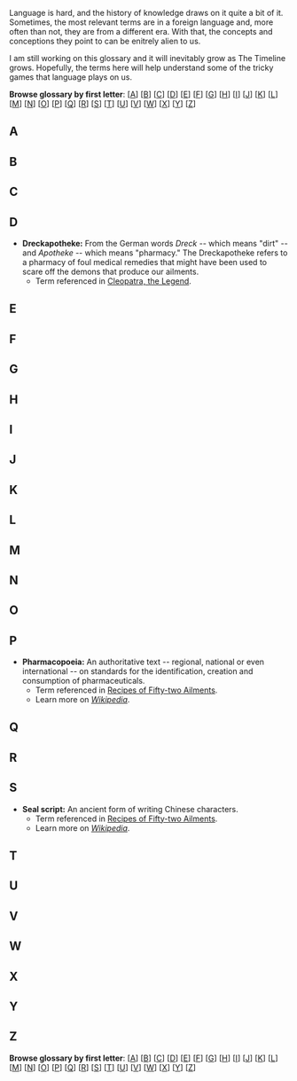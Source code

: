 Language is hard, and the history of knowledge draws on it quite a bit of it. Sometimes, the most relevant terms are in a foreign language and, more often than not, they are from a different era. With that, the concepts and conceptions they point to can be enitrely alien to us.

I am still working on this glossary and it will inevitably grow as The Timeline grows. Hopefully, the terms here will help understand some of the tricky games that language plays on us.

**Browse glossary by first letter**:
[[A](https://github.com/Ismael-KG/A-History-of-Research-Ethics/blob/fdd8a83f378b998c2c2e070ca4693ee6998b6ce6/A%20Glossary.md/#A)]
[[B](https://github.com/Ismael-KG/A-History-of-Research-Ethics/blob/fdd8a83f378b998c2c2e070ca4693ee6998b6ce6/A%20Glossary.md/#B)]
[[C](https://github.com/Ismael-KG/A-History-of-Research-Ethics/blob/fdd8a83f378b998c2c2e070ca4693ee6998b6ce6/A%20Glossary.md/#C)]
[[D](https://github.com/Ismael-KG/A-History-of-Research-Ethics/blob/fdd8a83f378b998c2c2e070ca4693ee6998b6ce6/A%20Glossary.md/#D)]
[[E](https://github.com/Ismael-KG/A-History-of-Research-Ethics/blob/fdd8a83f378b998c2c2e070ca4693ee6998b6ce6/A%20Glossary.md/#E)]
[[F](https://github.com/Ismael-KG/A-History-of-Research-Ethics/blob/fdd8a83f378b998c2c2e070ca4693ee6998b6ce6/A%20Glossary.md/#F)]
[[G](https://github.com/Ismael-KG/A-History-of-Research-Ethics/blob/fdd8a83f378b998c2c2e070ca4693ee6998b6ce6/A%20Glossary.md/#G)]
[[H](https://github.com/Ismael-KG/A-History-of-Research-Ethics/blob/fdd8a83f378b998c2c2e070ca4693ee6998b6ce6/A%20Glossary.md/#H)]
[[I](https://github.com/Ismael-KG/A-History-of-Research-Ethics/blob/fdd8a83f378b998c2c2e070ca4693ee6998b6ce6/A%20Glossary.md/#I)]
[[J](https://github.com/Ismael-KG/A-History-of-Research-Ethics/blob/fdd8a83f378b998c2c2e070ca4693ee6998b6ce6/A%20Glossary.md/#J)]
[[K](https://github.com/Ismael-KG/A-History-of-Research-Ethics/blob/fdd8a83f378b998c2c2e070ca4693ee6998b6ce6/A%20Glossary.md/#K)]
[[L](https://github.com/Ismael-KG/A-History-of-Research-Ethics/blob/fdd8a83f378b998c2c2e070ca4693ee6998b6ce6/A%20Glossary.md/#L)]
[[M](https://github.com/Ismael-KG/A-History-of-Research-Ethics/blob/fdd8a83f378b998c2c2e070ca4693ee6998b6ce6/A%20Glossary.md/#M)]
[[N](https://github.com/Ismael-KG/A-History-of-Research-Ethics/blob/fdd8a83f378b998c2c2e070ca4693ee6998b6ce6/A%20Glossary.md/#N)]
[[O](https://github.com/Ismael-KG/A-History-of-Research-Ethics/blob/fdd8a83f378b998c2c2e070ca4693ee6998b6ce6/A%20Glossary.md/#O)]
[[P](https://github.com/Ismael-KG/A-History-of-Research-Ethics/blob/fdd8a83f378b998c2c2e070ca4693ee6998b6ce6/A%20Glossary.md/#P)]
[[Q](https://github.com/Ismael-KG/A-History-of-Research-Ethics/blob/fdd8a83f378b998c2c2e070ca4693ee6998b6ce6/A%20Glossary.md/#Q)]
[[R](https://github.com/Ismael-KG/A-History-of-Research-Ethics/blob/fdd8a83f378b998c2c2e070ca4693ee6998b6ce6/A%20Glossary.md/#R)]
[[S](https://github.com/Ismael-KG/A-History-of-Research-Ethics/blob/fdd8a83f378b998c2c2e070ca4693ee6998b6ce6/A%20Glossary.md/#S)]
[[T](https://github.com/Ismael-KG/A-History-of-Research-Ethics/blob/fdd8a83f378b998c2c2e070ca4693ee6998b6ce6/A%20Glossary.md/#T)]
[[U](https://github.com/Ismael-KG/A-History-of-Research-Ethics/blob/fdd8a83f378b998c2c2e070ca4693ee6998b6ce6/A%20Glossary.md/#U)]
[[V](https://github.com/Ismael-KG/A-History-of-Research-Ethics/blob/fdd8a83f378b998c2c2e070ca4693ee6998b6ce6/A%20Glossary.md/#V)]
[[W](https://github.com/Ismael-KG/A-History-of-Research-Ethics/blob/fdd8a83f378b998c2c2e070ca4693ee6998b6ce6/A%20Glossary.md/#W)]
[[X](https://github.com/Ismael-KG/A-History-of-Research-Ethics/blob/fdd8a83f378b998c2c2e070ca4693ee6998b6ce6/A%20Glossary.md/#X)]
[[Y](https://github.com/Ismael-KG/A-History-of-Research-Ethics/blob/fdd8a83f378b998c2c2e070ca4693ee6998b6ce6/A%20Glossary.md/#Y)]
[[Z](https://github.com/Ismael-KG/A-History-of-Research-Ethics/blob/fdd8a83f378b998c2c2e070ca4693ee6998b6ce6/A%20Glossary.md/#Z)]

## A

## B

## C

## D
* **Dreckapotheke:** From the German words *Dreck* -- which means "dirt" -- and *Apotheke* -- which means "pharmacy." The Dreckapotheke refers to a pharmacy of foul medical remedies that might have been used to scare off the demons that produce our ailments.
  * Term referenced in [Cleopatra, the Legend](https://github.com/Ismael-KG/A-History-of-Research-Ethics/blob/99c0e3f138f844a1201c8214bef2cd7f0f208364/Stories/Cleopatra,%20the%20Legend.md).

## E

## F

## G

## H

## I

## J

## K

## L

## M

## N

## O

## P
* **Pharmacopoeia:** An authoritative text -- regional, national or even international -- on standards for the identification, creation and consumption of pharmaceuticals.
  * Term referenced in [Recipes of Fifty-two Ailments]().
  * Learn more on *[Wikipedia](https://en.wikipedia.org/wiki/Pharmacopoeia)*.
 
## Q

## R

## S
* **Seal script:** An ancient form of writing Chinese characters. 
  * Term referenced in [Recipes of Fifty-two Ailments]().
  * Learn more on *[Wikipedia](https://en.wikipedia.org/wiki/Seal_script)*.

## T

## U

## V

## W

## X

## Y

## Z

**Browse glossary by first letter**:
[[A](https://github.com/Ismael-KG/A-History-of-Research-Ethics/blob/fdd8a83f378b998c2c2e070ca4693ee6998b6ce6/A%20Glossary.md/#A)]
[[B](https://github.com/Ismael-KG/A-History-of-Research-Ethics/blob/fdd8a83f378b998c2c2e070ca4693ee6998b6ce6/A%20Glossary.md/#B)]
[[C](https://github.com/Ismael-KG/A-History-of-Research-Ethics/blob/fdd8a83f378b998c2c2e070ca4693ee6998b6ce6/A%20Glossary.md/#C)]
[[D](https://github.com/Ismael-KG/A-History-of-Research-Ethics/blob/fdd8a83f378b998c2c2e070ca4693ee6998b6ce6/A%20Glossary.md/#D)]
[[E](https://github.com/Ismael-KG/A-History-of-Research-Ethics/blob/fdd8a83f378b998c2c2e070ca4693ee6998b6ce6/A%20Glossary.md/#E)]
[[F](https://github.com/Ismael-KG/A-History-of-Research-Ethics/blob/fdd8a83f378b998c2c2e070ca4693ee6998b6ce6/A%20Glossary.md/#F)]
[[G](https://github.com/Ismael-KG/A-History-of-Research-Ethics/blob/fdd8a83f378b998c2c2e070ca4693ee6998b6ce6/A%20Glossary.md/#G)]
[[H](https://github.com/Ismael-KG/A-History-of-Research-Ethics/blob/fdd8a83f378b998c2c2e070ca4693ee6998b6ce6/A%20Glossary.md/#H)]
[[I](https://github.com/Ismael-KG/A-History-of-Research-Ethics/blob/fdd8a83f378b998c2c2e070ca4693ee6998b6ce6/A%20Glossary.md/#I)]
[[J](https://github.com/Ismael-KG/A-History-of-Research-Ethics/blob/fdd8a83f378b998c2c2e070ca4693ee6998b6ce6/A%20Glossary.md/#J)]
[[K](https://github.com/Ismael-KG/A-History-of-Research-Ethics/blob/fdd8a83f378b998c2c2e070ca4693ee6998b6ce6/A%20Glossary.md/#K)]
[[L](https://github.com/Ismael-KG/A-History-of-Research-Ethics/blob/fdd8a83f378b998c2c2e070ca4693ee6998b6ce6/A%20Glossary.md/#L)]
[[M](https://github.com/Ismael-KG/A-History-of-Research-Ethics/blob/fdd8a83f378b998c2c2e070ca4693ee6998b6ce6/A%20Glossary.md/#M)]
[[N](https://github.com/Ismael-KG/A-History-of-Research-Ethics/blob/fdd8a83f378b998c2c2e070ca4693ee6998b6ce6/A%20Glossary.md/#N)]
[[O](https://github.com/Ismael-KG/A-History-of-Research-Ethics/blob/fdd8a83f378b998c2c2e070ca4693ee6998b6ce6/A%20Glossary.md/#O)]
[[P](https://github.com/Ismael-KG/A-History-of-Research-Ethics/blob/fdd8a83f378b998c2c2e070ca4693ee6998b6ce6/A%20Glossary.md/#P)]
[[Q](https://github.com/Ismael-KG/A-History-of-Research-Ethics/blob/fdd8a83f378b998c2c2e070ca4693ee6998b6ce6/A%20Glossary.md/#Q)]
[[R](https://github.com/Ismael-KG/A-History-of-Research-Ethics/blob/fdd8a83f378b998c2c2e070ca4693ee6998b6ce6/A%20Glossary.md/#R)]
[[S](https://github.com/Ismael-KG/A-History-of-Research-Ethics/blob/fdd8a83f378b998c2c2e070ca4693ee6998b6ce6/A%20Glossary.md/#S)]
[[T](https://github.com/Ismael-KG/A-History-of-Research-Ethics/blob/fdd8a83f378b998c2c2e070ca4693ee6998b6ce6/A%20Glossary.md/#T)]
[[U](https://github.com/Ismael-KG/A-History-of-Research-Ethics/blob/fdd8a83f378b998c2c2e070ca4693ee6998b6ce6/A%20Glossary.md/#U)]
[[V](https://github.com/Ismael-KG/A-History-of-Research-Ethics/blob/fdd8a83f378b998c2c2e070ca4693ee6998b6ce6/A%20Glossary.md/#V)]
[[W](https://github.com/Ismael-KG/A-History-of-Research-Ethics/blob/fdd8a83f378b998c2c2e070ca4693ee6998b6ce6/A%20Glossary.md/#W)]
[[X](https://github.com/Ismael-KG/A-History-of-Research-Ethics/blob/fdd8a83f378b998c2c2e070ca4693ee6998b6ce6/A%20Glossary.md/#X)]
[[Y](https://github.com/Ismael-KG/A-History-of-Research-Ethics/blob/fdd8a83f378b998c2c2e070ca4693ee6998b6ce6/A%20Glossary.md/#Y)]
[[Z](https://github.com/Ismael-KG/A-History-of-Research-Ethics/blob/fdd8a83f378b998c2c2e070ca4693ee6998b6ce6/A%20Glossary.md/#Z)]
